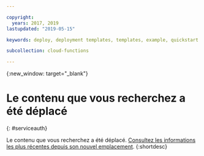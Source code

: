 ```yaml
---

copyright:
  years: 2017, 2019
lastupdated: "2019-05-15"

keywords: deploy, deployment templates, templates, example, quickstart

subcollection: cloud-functions

---
```


{:new_window: target="_blank"}
# Le contenu que vous recherchez a été déplacé
{: #serviceauth}

Le contenu que vous recherchez a été déplacé. [Consultez les informations les plus récentes depuis son nouvel emplacement](/docs/openwhisk?topic=cloud-functions-templates).
{:shortdesc}
